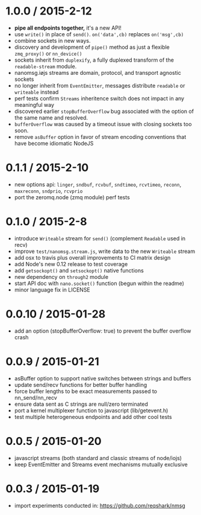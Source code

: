 1.0.0 / 2015-2-12
==================

* **pipe all endpoints together,**  it's a new API!
* use `write()` in place of `send()`. `on('data',cb)` replaces `on('msg',cb)`
* combine sockets in new ways.
* discovery and development of `pipe()` method as just a flexible `zmq_proxy()` or `nn_device()`
* sockets inherit from `duplexify`, a fully duplexed transform of the `readable-stream` module.
* nanomsg.iøjs streams are domain, protocol, and transport agnostic sockets
* no longer inherit from `EventEmitter`, messages distribute `readable` or `writeable` instead
* perf tests confirm `Streams` inheritence switch does not impact in any meaningful way
* discovered earlier `stopBufferOverflow` bug associated with the option of the same name and resolved.
* `bufferOverflow` was caused by a timeout issue with closing sockets too soon.
* remove `asBuffer` option in favor of stream encoding conventions that have become idiomatic NodeJS

0.1.1 / 2015-2-10
==================

* new options api: `linger`, `sndbuf`, `rcvbuf`, `sndtimeo`, `rcvtimeo`, `reconn`, `maxreconn`, `sndprio`, `rcvprio`
* port the zeromq.node (zmq module) perf tests

0.1.0 / 2015-2-8
==================

* introduce `Writeable` stream for `send()` (complement `Readable` used in recv)
* improve `test/nanomsg.stream.js`, write data to the new `Writeable` stream
* add osx to travis plus overall improvements to CI matrix design
* add Node's new 0.12 release to test coverage
* add `getsockopt()` and `setsockopt()` native functions
* new dependency on `through2` module
* start API doc with `nano.socket()` function (begun within the readme)
* minor language fix in LICENSE

0.0.10 / 2015-01-28
==================

* add an option (stopBufferOverflow: true) to prevent the buffer overflow crash

0.0.9 / 2015-01-21
==================

 * asBuffer option to support native switches between strings and buffers
 * update send/recv functions for better buffer handling
 * force buffer lengths to be exact measurements passed to nn_send/nn_recv
 * ensure data sent as C strings are null/zero terminated
 * port a kernel multiplexer function to javascript (lib/getevent.h)
 * test multiple heterogeneous endpoints and add other cool tests

0.0.5 / 2015-01-20
==================

 * javascript streams (both standard and classic streams of node/iojs)
 * keep EventEmitter and Streams event mechanisms mutually exclusive

0.0.3 / 2015-01-19
==================

  * import experiments conducted in: https://github.com/reqshark/nmsg
